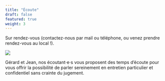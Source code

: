 ```yaml
---
title: "Écoute"
draft: false
featured: true
weight: 3
---
```


Sur rendez-vous (contactez-nous par mail ou téléphone, ou venez prendre
rendez-vous au local !).

![](/images/undraw_conversation_h12g.svg)

Gérard et Jean, nos écoutant⋅e⋅s vous proposent des temps d’écoute
pour vous offrir la possibilité de parler sereinement en entretien particulier
et confidentiel sans crainte du jugement.
